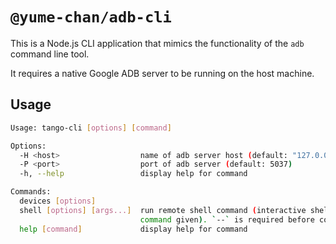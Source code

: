 # `@yume-chan/adb-cli`

This is a Node.js CLI application that mimics the functionality of the `adb` command line tool.

It requires a native Google ADB server to be running on the host machine.

## Usage

```sh
Usage: tango-cli [options] [command]

Options:
  -H <host>                  name of adb server host (default: "127.0.0.1")
  -P <port>                  port of adb server (default: 5037)
  -h, --help                 display help for command

Commands:
  devices [options]
  shell [options] [args...]  run remote shell command (interactive shell if no
                             command given). `--` is required before command name.
  help [command]             display help for command
```
